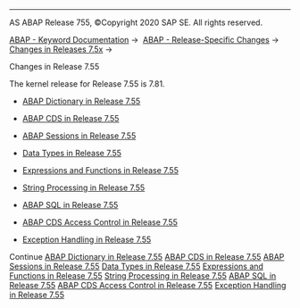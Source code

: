   

* * *

AS ABAP Release 755, ©Copyright 2020 SAP SE. All rights reserved.

[ABAP - Keyword Documentation](javascript:call_link\('abenabap.htm'\)) →  [ABAP - Release-Specific Changes](javascript:call_link\('abennews.htm'\)) →  [Changes in Releases 7.5x](javascript:call_link\('abennews-75.htm'\)) → 

Changes in Release 7.55

The kernel release for Release 7.55 is 7.81.

-   [ABAP Dictionary in Release 7.55](javascript:call_link\('abennews-755-ddic.htm'\))

-   [ABAP CDS in Release 7.55](javascript:call_link\('abennews-755-abap_cds.htm'\))

-   [ABAP Sessions in Release 7.55](javascript:call_link\('abennews-755-abap_sessions.htm'\))

-   [Data Types in Release 7.55](javascript:call_link\('abennews-755-types.htm'\))

-   [Expressions and Functions in Release 7.55](javascript:call_link\('abennews-755-expressions.htm'\))

-   [String Processing in Release 7.55](javascript:call_link\('abennews-755-strings.htm'\))

-   [ABAP SQL in Release 7.55](javascript:call_link\('abennews-755-abap_sql.htm'\))

-   [ABAP CDS Access Control in Release 7.55](javascript:call_link\('abennews-755-cds_access_control.htm'\))

-   [Exception Handling in Release 7.55](javascript:call_link\('abennews-755-exceptions.htm'\))

Continue
[ABAP Dictionary in Release 7.55](javascript:call_link\('abennews-755-ddic.htm'\))
[ABAP CDS in Release 7.55](javascript:call_link\('abennews-755-abap_cds.htm'\))
[ABAP Sessions in Release 7.55](javascript:call_link\('abennews-755-abap_sessions.htm'\))
[Data Types in Release 7.55](javascript:call_link\('abennews-755-types.htm'\))
[Expressions and Functions in Release 7.55](javascript:call_link\('abennews-755-expressions.htm'\))
[String Processing in Release 7.55](javascript:call_link\('abennews-755-strings.htm'\))
[ABAP SQL in Release 7.55](javascript:call_link\('abennews-755-abap_sql.htm'\))
[ABAP CDS Access Control in Release 7.55](javascript:call_link\('abennews-755-cds_access_control.htm'\))
[Exception Handling in Release 7.55](javascript:call_link\('abennews-755-exceptions.htm'\))